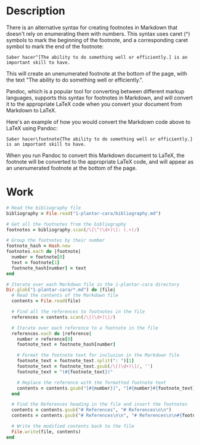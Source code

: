 # Description

There is an alternative syntax for creating footnotes in Markdown that doesn't rely on enumerating them with numbers. This syntax uses caret (^) symbols to mark the beginning of the footnote, and a corresponding caret symbol to mark the end of the footnote:

`Saber hacer^[The ability to do something well or efficiently.] is an important skill to have.`

This will create an unenumerated footnote at the bottom of the page, with the text "The ability to do something well or efficiently.".

Pandoc, which is a popular tool for converting between different markup languages, supports this syntax for footnotes in Markdown, and will convert it to the appropriate LaTeX code when you convert your document from Markdown to LaTeX.

Here's an example of how you would convert the Markdown code above to LaTeX using Pandoc:

`Saber hacer\footnote{The ability to do something well or efficiently.} is an important skill to have.`

When you run Pandoc to convert this Markdown document to LaTeX, the footnote will be converted to the appropriate LaTeX code, and will appear as an unenumerated footnote at the bottom of the page.

# Work

```ruby
# Read the bibliography file
bibliography = File.read("1-plantar-cara/bibliography.md")

# Get all the footnotes from the bibliography
footnotes = bibliography.scan(/\[\^(\d+)\]: (.+)/)

# Group the footnotes by their number
footnote_hash = Hash.new
footnotes.each do |footnote|
  number = footnote[0]
  text = footnote[1]
  footnote_hash[number] = text
end

# Iterate over each Markdown file in the 1-plantar-cara directory
Dir.glob("1-plantar-cara/*.md") do |file|
  # Read the contents of the Markdown file
  contents = File.read(file)

  # Find all the references to footnotes in the file
  references = contents.scan(/\[(\d+)\]/)

  # Iterate over each reference to a footnote in the file
  references.each do |reference|
    number = reference[0]
    footnote_text = footnote_hash[number]

    # Format the footnote text for inclusion in the Markdown file
    footnote_text = footnote_text.split(": ")[1]
    footnote_text = footnote_text.gsub(/\[(\d+)\]/, '')
    footnote_text = "(#{footnote_text})"

    # Replace the reference with the formatted footnote text
    contents = contents.gsub("[#{number}]", "[#{number}#{footnote_text}]")
  end

  # Find the References heading in the file and insert the footnotes
  contents = contents.gsub("# References", "# References\n\n")
  contents = contents.gsub("# References\n\n", "# References\n\n#{footnote_hash.values.join("\n\n")}\n\n")

  # Write the modified contents back to the file
  File.write(file, contents)
end

```
